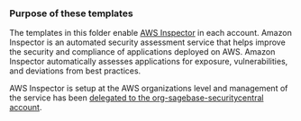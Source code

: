 ### Purpose of these templates
The templates in this folder enable [AWS Inspector](https://docs.aws.amazon.com/managedservices/latest/userguide/inspector.html) in each account. Amazon Inspector is an automated security assessment service that helps improve the security and compliance of applications deployed on AWS. Amazon Inspector automatically assesses applications for exposure, vulnerabilities, and deviations from best practices.

AWS Inspector is setup at the AWS organizations level and management of the service has been [delegated to the org-sagebase-securitycentral account](https://docs.aws.amazon.com/organizations/latest/userguide/services-that-can-integrate-inspector2.html).  
